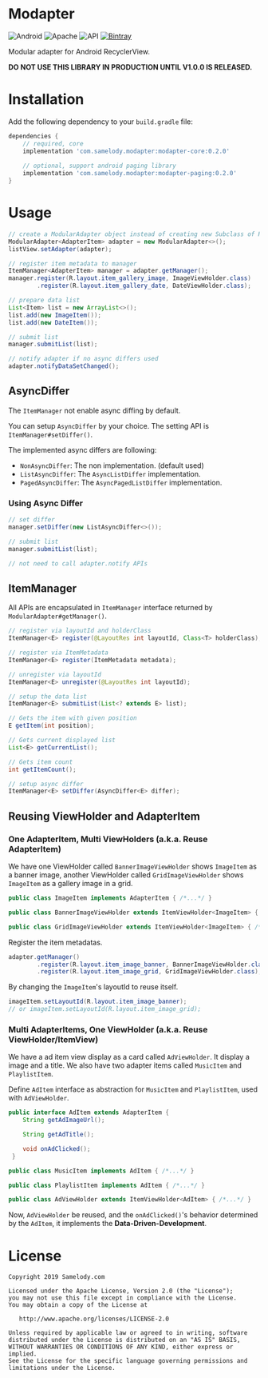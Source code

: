 # Modapter

![Android](https://img.shields.io/badge/platform-Android-brightgreen.svg)
![Apache](https://img.shields.io/github/license/samelody/modapter.svg)
![API](https://img.shields.io/badge/API-15%2B-brightgreen.svg)
[![Bintray](https://api.bintray.com/packages/belinwu/maven/modapter/images/download.svg)](https://bintray.com/belinwu/maven/modapter/_latestVersion)

Modular adapter for Android RecyclerView.

**DO NOT USE THIS LIBRARY IN PRODUCTION UNTIL V1.0.0 IS RELEASED.**

# Installation

Add the following dependency to your `build.gradle` file:

```groovy
dependencies {
    // required, core
    implementation 'com.samelody.modapter:modapter-core:0.2.0'
    
    // optional, support android paging library
    implementation 'com.samelody.modapter:modapter-paging:0.2.0'
}
```

# Usage

```java
// create a ModularAdapter object instead of creating new Subclass of RecyclerView.Adapter.
ModularAdapter<AdapterItem> adapter = new ModularAdapter<>();
listView.setAdapter(adapter);

// register item metadata to manager
ItemManager<AdapterItem> manager = adapter.getManager();
manager.register(R.layout.item_gallery_image, ImageViewHolder.class)
        .register(R.layout.item_gallery_date, DateViewHolder.class);

// prepare data list
List<Item> list = new ArrayList<>();
list.add(new ImageItem());
list.add(new DateItem());

// submit list
manager.submitList(list);

// notify adapter if no async differs used
adapter.notifyDataSetChanged();
```

## AsyncDiffer

The `ItemManager` not enable async diffing by default.

You can setup `AsyncDiffer` by your choice. The setting API is `ItemManager#setDiffer()`.

The implemented async differs are following:

- `NonAsyncDiffer`: The non implementation. (default used)
- `ListAsyncDiffer`: The `AsyncListDiffer` implementation.
- `PagedAsyncDiffer`: The `AsyncPagedListDiffer` implementation.

### Using Async Differ

```java
// set differ
manager.setDiffer(new ListAsyncDiffer<>());

// submit list
manager.submitList(list);

// not need to call adapter.notify APIs
```

## ItemManager

All APIs are encapsulated in `ItemManager` interface returned by `ModularAdapter#getManager()`.

```java
// register via layoutId and holderClass
ItemManager<E> register(@LayoutRes int layoutId, Class<T> holderClass);

// register via ItemMetadata
ItemManager<E> register(ItemMetadata metadata);

// unregister via layoutId
ItemManager<E> unregister(@LayoutRes int layoutId);

// setup the data list
ItemManager<E> submitList(List<? extends E> list);

// Gets the item with given position
E getItem(int position);

// Gets current displayed list
List<E> getCurrentList();

// Gets item count
int getItemCount();

// setup async differ
ItemManager<E> setDiffer(AsyncDiffer<E> differ);
```

## Reusing ViewHolder and AdapterItem

### One AdapterItem, Multi ViewHolders (a.k.a. Reuse AdapterItem)

We have one ViewHolder called `BannerImageViewHolder` shows `ImageItem` as a banner image, another ViewHolder called `GridImageViewHolder` shows `ImageItem` as a gallery image in a grid.

```java
public class ImageItem implements AdapterItem { /*...*/ }

public class BannerImageViewHolder extends ItemViewHolder<ImageItem> { /*...*/ }

public class GridImageViewHolder extends ItemViewHolder<ImageItem> { /*...*/ }
```

Register the item metadatas.

```java
adapter.getManager()
        .register(R.layout.item_image_banner, BannerImageViewHolder.class)
        .register(R.layout.item_image_grid, GridImageViewHolder.class);
```

By changing the `ImageItem`'s layoutId to reuse itself.

```java
imageItem.setLayoutId(R.layout.item_image_banner);
// or imageItem.setLayoutId(R.layout.item_image_grid);
```

### Multi AdapterItems, One ViewHolder (a.k.a. Reuse ViewHolder/ItemView)

We have a ad item view display as a card called `AdViewHolder`. It display a image and a title. We also have two adapter items called `MusicItem` and `PlaylistItem`.

Define `AdItem` interface as abstraction for `MusicItem` and `PlaylistItem`, used with `AdViewHolder`.

```java
public interface AdItem extends AdapterItem { 
    String getAdImageUrl();

    String getAdTitle();

    void onAdClicked();
 }

public class MusicItem implements AdItem { /*...*/ }

public class PlaylistItem implements AdItem { /*...*/ }

public class AdViewHolder extends ItemViewHolder<AdItem> { /*...*/ }
```

Now, `AdViewHolder` be reused, and the `onAdClicked()`'s behavior determined by the `AdItem`, it implements the **Data-Driven-Development**.

# License

```
Copyright 2019 Samelody.com

Licensed under the Apache License, Version 2.0 (the "License");
you may not use this file except in compliance with the License.
You may obtain a copy of the License at

   http://www.apache.org/licenses/LICENSE-2.0

Unless required by applicable law or agreed to in writing, software
distributed under the License is distributed on an "AS IS" BASIS,
WITHOUT WARRANTIES OR CONDITIONS OF ANY KIND, either express or implied.
See the License for the specific language governing permissions and
limitations under the License.
```